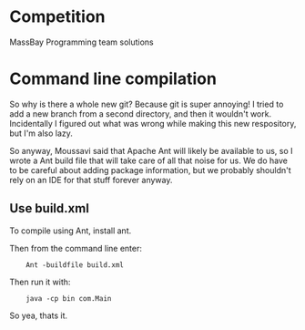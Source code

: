 # Competition
MassBay Programming team solutions

# Command line compilation
So why is there a whole new git? Because git is super annoying! I tried to add a new branch from a second directory, and then it wouldn't work. Incidentally I figured out what was wrong while making this new respository, but I'm also lazy.

So anyway, Moussavi said that Apache Ant will likely be available to us, so I wrote a Ant build file that will take care of all that noise for us. We do have to be careful about adding package information, but we probably shouldn't rely on an IDE for that stuff forever anyway. 

## Use build.xml
To compile using Ant, install ant. 

Then from the command line enter:
```
    Ant -buildfile build.xml
```

Then run it with:
```
    java -cp bin com.Main
```
So yea, thats it.
